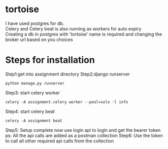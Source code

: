 # tortoise

I have used postgres for db.
<br />
Celery and Celery beat is also running as workers for auto expiry
<br />
Creating a db in postgres with 'tortoise' name is required and changing the broker url based on you choices
<br />
# Steps for installation

Step1:get into assignment directory
Step2:django runserver
```
python manage.py runserver
```
Step3: start celery worker
```
celery -A assignment.celery worker --pool=solo -l info
```
Step4: start celery beat
```
celery -A assignment beat
```
Step5: Setup complete now use login api to login and get the bearer token
  ps: All the api calls are added as a postman collection 
Step6: Use the token to call all other required api calls from the collection

